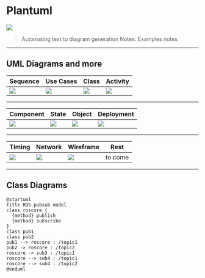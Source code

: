 # Plantuml
![](https://plantuml.com/logo3.png)
> Automating text to diagram generation
Notes: Examples notes

---

## UML Diagrams and more

| Sequence   | Use Cases | Class                 | Activity      |
|------------|-----------|-----------------------|---------------|
| ![][seq]   | ![][uc]   | [![][class]][class_w] | ![][activity] |

[seq]: https://s.plantuml.com/imgw/img-2694ca9a35b51a04d49c3be64163a530.webp
[uc]: https://s.plantuml.com/imgw/img-c6a75c503d93f32b1d206853222c0ec8.webp
[class]: https://s.plantuml.com/imgw/img-f15b2374240c54a96993f94f8a76ed41.webp
[class_w]:https://plantuml.com/class-diagram
[activity]: https://s.plantuml.com/imgw/img-de92784b574768a895512e4c0ab6d6fa.webp

----

| Component  | State     | Object     | Deployment    |
|------------|-----------|------------|---------------|
| ![][comp]  | ![][state]| ![][obj]   | ![][deploy]   |

[comp]: https://s.plantuml.com/imgw/img-39870b730e2d881e2efeff2cd806a54a.webp
[state]:https://s.plantuml.com/imgw/img-f63dfc8d82dc5f67ef64eb3b4cce1090.webp
[obj]:https://s.plantuml.com/imgw/img-39870b730e2d881e2efeff2cd806a54a.webp
[deploy]:https://s.plantuml.com/imgw/img-85f76cbce14eeb2f6817c3ddd2bd20dc.webp

----

| Timing     | Network   | Wireframe  | Rest          |
|------------|-----------|------------|---------------|
| ![][timing]| ![][nw]   | ![][wf]    | to come       |

[timing]:https://s.plantuml.com/imgw/img-a4c61d5d4b213bb37c88093517279c39.webp
[nw]:https://s.plantuml.com/imgw/img-f4b7448e42d7b655077c71729fb63927.png
[wf]:https://s.plantuml.com/imgw/img-2f0577cbf8131ba601d623eb8e5036ac.webp

---

## Class Diagrams

```plantuml
@startuml
Title ROS pubsub model
class roscore {
  {method} publish
  {method} subscribe
}
class pub1
class pub2
pub1 --> roscore : /topic1
pub2 -> roscore : /topic2
roscore -> sub3 : /topic1
roscore --> sub4 : /topic1
roscore --> sub4 : /topic2
@enduml
```
